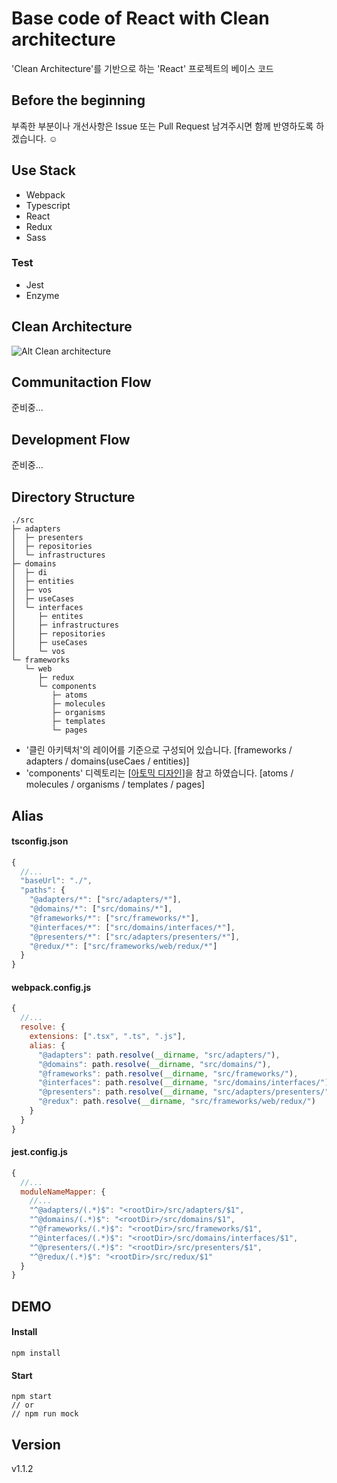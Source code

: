 # Base code of React with Clean architecture
'Clean Architecture'를 기반으로 하는 'React' 프로젝트의 베이스 코드

## Before the beginning
부족한 부분이나 개선사항은 Issue 또는 Pull Request 남겨주시면 함께 반영하도록 하겠습니다. ☺️ 


## Use Stack
* Webpack
* Typescript
* React
* Redux
* Sass
### Test
* Jest
* Enzyme

## Clean Architecture
![Alt Clean architecture](https://falsy.me/wp-content/uploads/2020/01/the-clean-architecture.jpg)

## Communitaction Flow
준비중...

## Development Flow
준비중...

## Directory Structure
```
./src
├─ adapters
│  ├─ presenters
│  ├─ repositories
│  └─ infrastructures
├─ domains
│  ├─ di
│  ├─ entities
│  ├─ vos
│  ├─ useCases
│  └─ interfaces
│     ├─ entites
│     ├─ infrastructures
│     ├─ repositories
│     ├─ useCases
│     └─ vos
└─ frameworks
   └─ web
      ├─ redux
      └─ components
         ├─ atoms
         ├─ molecules
         ├─ organisms
         ├─ templates
         └─ pages
```

* '클린 아키텍처'의 레이어를 기준으로 구성되어 있습니다.  [frameworks / adapters / domains(useCaes / entities)]
* 'components' 디렉토리는 [[아토믹 디자인](https://bradfrost.com/blog/post/atomic-web-design/#atoms)]을 참고 하였습니다.  [atoms / molecules / organisms / templates / pages]

## Alias
#### tsconfig.json
```js
{
  //...
  "baseUrl": "./",
  "paths": {
    "@adapters/*": ["src/adapters/*"],
    "@domains/*": ["src/domains/*"],
    "@frameworks/*": ["src/frameworks/*"],
    "@interfaces/*": ["src/domains/interfaces/*"],
    "@presenters/*": ["src/adapters/presenters/*"],
    "@redux/*": ["src/frameworks/web/redux/*"]
  }
}
```

#### webpack.config.js
```js
{
  //...
  resolve: {
    extensions: [".tsx", ".ts", ".js"],
    alias: { 
      "@adapters": path.resolve(__dirname, "src/adapters/"),
      "@domains": path.resolve(__dirname, "src/domains/"),
      "@frameworks": path.resolve(__dirname, "src/frameworks/"),
      "@interfaces": path.resolve(__dirname, "src/domains/interfaces/"),
      "@presenters": path.resolve(__dirname, "src/adapters/presenters/"),
      "@redux": path.resolve(__dirname, "src/frameworks/web/redux/") 
    }
  }
}
```

#### jest.config.js
```js
{
  //...
  moduleNameMapper: { 
    //...
    "^@adapters/(.*)$": "<rootDir>/src/adapters/$1",
    "^@domains/(.*)$": "<rootDir>/src/domains/$1",
    "^@frameworks/(.*)$": "<rootDir>/src/frameworks/$1",
    "^@interfaces/(.*)$": "<rootDir>/src/domains/interfaces/$1",
    "^@presenters/(.*)$": "<rootDir>/src/presenters/$1",
    "^@redux/(.*)$": "<rootDir>/src/redux/$1"
  }
}
```

## DEMO
#### Install
```
npm install
```
#### Start
```
npm start
// or
// npm run mock
```

## Version
v1.1.2